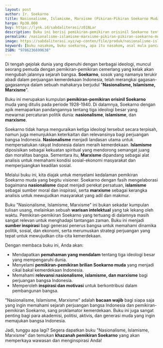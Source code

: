 ```yaml
---
layout: post
author: Ir. Soekarno
title: Nasionalisme, Islamisme, Marxisme (Pikiran-Pikiran Soekarno Muda)
harga: Rp30.000
buy: https://lynk.id/sabdaliterasi/z01NLar
description: Buku ini berisi pemikiran-pemikiran orisinil Soekarno tentang berbagai hal, terutama menyangkut ideologi, nasionalisme, dan kemerdekaan.
permalink: /nasionalisme-islamisme-marxisme-pikiran-pikiran-soekarno-muda/
image: https://sabdaliterasi.xyz/wp-conten/file/produk/nasionalisme-islamisme-marxisme-pikiran-pikiran-soekarno-muda.svg
keyword: [buku nasakom, buku soekarno, apa itu nasakom, asal mula pancasila, filsafat pancasila, soekarno muda, marxisme indonesia, marhenisme]
ISBN: "9786236699638"
---
```

<p>Di tengah gejolak dunia yang dipenuhi dengan berbagai ideologi, muncul seorang pemuda dengan pemikiran-pemikiran cemerlang yang kelak akan mengubah jalannya sejarah bangsa. <strong>Soekarno</strong>, sosok yang namanya terukir abadi dalam perjuangan kemerdekaan Indonesia, telah merangkai gagasan-gagasannya dalam sebuah mahakarya berjudul "<strong>Nasionalisme, Islamisme, Marxisme</strong>".</p><p>Buku ini merupakan kumpulan <strong>pemikiran-pemikiran orisinil Soekarno</strong> muda yang ditulis pada periode 1928-1940. Di dalamnya, Soekarno dengan apik memaparkan pandangannya tentang tiga ideologi besar yang mewarnai percaturan politik dunia: <strong>nasionalisme</strong>, <strong>islamisme</strong>, dan <strong>marxisme</strong>.</p><p>Soekarno tidak hanya menguraikan ketiga ideologi tersebut secara terpisah, namun juga menunjukkan keterkaitan dan relevansinya bagi perjuangan bangsa Indonesia. <strong>Nasionalisme</strong> menjadi landasan utama untuk mempersatukan rakyat Indonesia dalam meraih kemerdekaan. <strong>Islamisme</strong> diposisikan sebagai kekuatan spiritual yang mendorong semangat juang dan moralitas bangsa. Sementara itu, <strong>Marxisme</strong> dipandang sebagai alat analisis untuk memahami kondisi sosial-ekonomi masyarakat dan memperjuangkan keadilan sosial.</p><p>Melalui buku ini, kita diajak untuk menyelami kedalaman pemikiran Soekarno muda yang begitu visioner. Soekarno dengan fasih mengelaborasi bagaimana <strong>nasionalisme</strong> dapat menjadi perekat persatuan, <strong>islamisme</strong> sebagai sumber moral dan inspirasi, serta <strong>marxisme</strong> sebagai kerangka analisis untuk mewujudkan masyarakat yang adil dan makmur.</p><p>Buku "Nasionalisme, Islamisme, Marxisme" ini bukan sekadar kumpulan tulisan usang, melainkan sebuah <strong>warisan intelektual</strong> yang tak lekang oleh waktu. Pemikiran-pemikiran Soekarno yang tertuang di dalamnya masih sangat relevan untuk menghadapi tantangan zaman. Buku ini menjadi <strong>sumber inspirasi</strong> bagi generasi penerus bangsa untuk memahami dinamika politik, sosial, dan ekonomi, serta merumuskan strategi perjuangan yang tepat untuk mewujudkan cita-cita kemerdekaan.</p><p>Dengan membaca buku ini, Anda akan:</p><ul><li>Mendapatkan <strong>pemahaman yang mendalam</strong> tentang tiga ideologi besar yang mempengaruhi dunia.</li><li>Menyelami <strong>pemikiran-pemikiran brilian Soekarno muda</strong> yang menjadi cikal bakal kemerdekaan Indonesia.</li><li>Memahami <strong>relevansi nasionalisme, islamisme, dan marxisme</strong> bagi perjuangan bangsa Indonesia.</li><li>Memperoleh <strong>inspirasi dan motivasi</strong> untuk berkontribusi dalam pembangunan bangsa.</li></ul><p>"Nasionalisme, Islamisme, Marxisme" adalah <strong>bacaan wajib</strong> bagi siapa saja yang ingin memahami sejarah perjuangan bangsa Indonesia dan pemikiran-pemikiran Soekarno, sang proklamator kemerdekaan. Buku ini juga sangat penting bagi para akademisi, politisi, aktivis, dan generasi muda yang ingin memajukan bangsa Indonesia.</p><p>Jadi, tunggu apa lagi? Segera dapatkan buku "Nasionalisme, Islamisme, Marxisme" dan temukan <strong>khazanah pemikiran Soekarno</strong> yang akan memperkaya wawasan dan menginspirasi Anda!</p>
